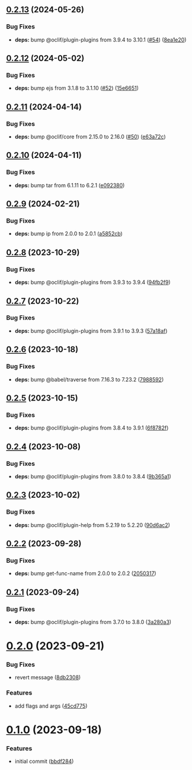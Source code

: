 ## [0.2.13](https://github.com/oclif/plugin-test-core-v2/compare/0.2.12...0.2.13) (2024-05-26)


### Bug Fixes

* **deps:** bump @oclif/plugin-plugins from 3.9.4 to 3.10.1 ([#54](https://github.com/oclif/plugin-test-core-v2/issues/54)) ([8ea1e20](https://github.com/oclif/plugin-test-core-v2/commit/8ea1e2019e1c049b8ab4e23132c5eb758454363a))



## [0.2.12](https://github.com/oclif/plugin-test-core-v2/compare/0.2.11...0.2.12) (2024-05-02)


### Bug Fixes

* **deps:** bump ejs from 3.1.8 to 3.1.10 ([#52](https://github.com/oclif/plugin-test-core-v2/issues/52)) ([15e6651](https://github.com/oclif/plugin-test-core-v2/commit/15e6651e865b5db8f72bbf9ab7349e3dcc953bbd))



## [0.2.11](https://github.com/oclif/plugin-test-core-v2/compare/0.2.10...0.2.11) (2024-04-14)


### Bug Fixes

* **deps:** bump @oclif/core from 2.15.0 to 2.16.0 ([#50](https://github.com/oclif/plugin-test-core-v2/issues/50)) ([e63a72c](https://github.com/oclif/plugin-test-core-v2/commit/e63a72c4b8aaf8af7987050fd738448dfbba143a))



## [0.2.10](https://github.com/oclif/plugin-test-core-v2/compare/0.2.9...0.2.10) (2024-04-11)


### Bug Fixes

* **deps:** bump tar from 6.1.11 to 6.2.1 ([e092380](https://github.com/oclif/plugin-test-core-v2/commit/e0923800252e18a3dcb42bf3a32c598fc9bcffd1))



## [0.2.9](https://github.com/oclif/plugin-test-core-v2/compare/0.2.8...0.2.9) (2024-02-21)


### Bug Fixes

* **deps:** bump ip from 2.0.0 to 2.0.1 ([a5852cb](https://github.com/oclif/plugin-test-core-v2/commit/a5852cb67b48c23eecf8c70e029c4ba5983a6f68))



## [0.2.8](https://github.com/oclif/plugin-test-core-v2/compare/0.2.7...0.2.8) (2023-10-29)


### Bug Fixes

* **deps:** bump @oclif/plugin-plugins from 3.9.3 to 3.9.4 ([94fb2f9](https://github.com/oclif/plugin-test-core-v2/commit/94fb2f9b7bdf39baacb0b00c48b740296dbcdee7))



## [0.2.7](https://github.com/oclif/plugin-test-core-v2/compare/0.2.6...0.2.7) (2023-10-22)


### Bug Fixes

* **deps:** bump @oclif/plugin-plugins from 3.9.1 to 3.9.3 ([57a18af](https://github.com/oclif/plugin-test-core-v2/commit/57a18afd9e989d9fa7f47728d22d217988d677ab))



## [0.2.6](https://github.com/oclif/plugin-test-core-v2/compare/0.2.5...0.2.6) (2023-10-18)


### Bug Fixes

* **deps:** bump @babel/traverse from 7.16.3 to 7.23.2 ([7988592](https://github.com/oclif/plugin-test-core-v2/commit/7988592f75bfd1fc36079b336a915386160be0a2))



## [0.2.5](https://github.com/oclif/plugin-test-core-v2/compare/0.2.4...0.2.5) (2023-10-15)


### Bug Fixes

* **deps:** bump @oclif/plugin-plugins from 3.8.4 to 3.9.1 ([6f8782f](https://github.com/oclif/plugin-test-core-v2/commit/6f8782fce8f65edd2bfb4663b7d06512ea29d540))



## [0.2.4](https://github.com/oclif/plugin-test-core-v2/compare/0.2.3...0.2.4) (2023-10-08)


### Bug Fixes

* **deps:** bump @oclif/plugin-plugins from 3.8.0 to 3.8.4 ([9b365a1](https://github.com/oclif/plugin-test-core-v2/commit/9b365a162ff3e117a28f39b46bcb28b8b3ac6e67))



## [0.2.3](https://github.com/oclif/plugin-test-core-v2/compare/0.2.2...0.2.3) (2023-10-02)


### Bug Fixes

* **deps:** bump @oclif/plugin-help from 5.2.19 to 5.2.20 ([90d6ac2](https://github.com/oclif/plugin-test-core-v2/commit/90d6ac2671f38fab166abb95a12377c1932c0be8))



## [0.2.2](https://github.com/oclif/plugin-test-core-v2/compare/0.2.1...0.2.2) (2023-09-28)


### Bug Fixes

* **deps:** bump get-func-name from 2.0.0 to 2.0.2 ([2050317](https://github.com/oclif/plugin-test-core-v2/commit/205031761cd2ac18980476256d6a5badebd85c0a))



## [0.2.1](https://github.com/oclif/plugin-test-core-v2/compare/0.2.0...0.2.1) (2023-09-24)


### Bug Fixes

* **deps:** bump @oclif/plugin-plugins from 3.7.0 to 3.8.0 ([3a280a3](https://github.com/oclif/plugin-test-core-v2/commit/3a280a3d100beb7612beaaa9d1dc7be3a35ec343))



# [0.2.0](https://github.com/oclif/plugin-test-core-v2/compare/0.1.0...0.2.0) (2023-09-21)


### Bug Fixes

* revert message ([8db2308](https://github.com/oclif/plugin-test-core-v2/commit/8db2308ae3645566e30696f6c96e7c468a9c9fbb))


### Features

* add flags and args ([45cd775](https://github.com/oclif/plugin-test-core-v2/commit/45cd7756b907dedcb9cbf40c4c29eda786f9be30))



# [0.1.0](https://github.com/oclif/plugin-test-core-v2/compare/bbdf2840801833de8db9f3f852853ee9b9869e9d...0.1.0) (2023-09-18)


### Features

* initial commit ([bbdf284](https://github.com/oclif/plugin-test-core-v2/commit/bbdf2840801833de8db9f3f852853ee9b9869e9d))



